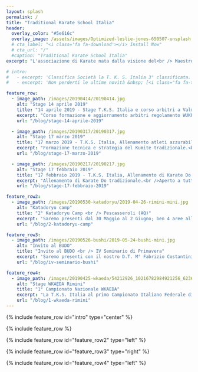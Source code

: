 ```yaml
---
layout: splash
permalink: /
title: "Traditional Karate School Italia"
header:
  overlay_color: "#5e616c"
  overlay_image: /assets/images/Optimized-leslie-jones-650507-unsplash.jpg
  # cta_label: "<i class='fa fa-download'></i> Install Now"
  # cta_url: "/"
  #caption: "Traditional Karate School Italia"
excerpt: "L'associazione di Karate nata dalla visione del<br /> Maestro Costantini Fabrizio C. Nera 6° Dan."

# intro:
#   - excerpt: 'Classifica Società la T. K. S. Italia 3° classificata. &nbsp; [<i class="fa fa-twitter"></i> @mmistakes](https://twitter.com/mmistakes){: .btn .btn--twitter}'
#   - excerpt: 'Non perderti le ultime novità &nbsp; [<i class="fa fa-twitter"></i> @mmistakes](https://twitter.com/mmistakes){: .btn .btn--twitter}'

feature_row:
  - image_path: /images/20190414/20190414.jpg
    alt: "Stage 14 aprile 2019"
    title: "14 aprile 2019 - Stage T.K.S. Italia e corso arbitri a Valmontone (RM)"
    excerpt: "Corso formazione e aggiornamento arbitri regolamento WUKF con il **M° Collela Nunzio** responsabile arbitri WKAEDA.<br />Allenamento di Karate Do aperto a tutti."
    url: "/blog/stage-14-aprile-2019"

  - image_path: /images/20190317/20190317.jpg
    alt: "Stage 17 marzo 2019"
    title: "17 marzo 2019 - T.K.S. Italia, Allenamento atleti azzurabili"
    excerpt: "Formazione tecnica e strategia del Kumite tradizionale.<br />Aperto a tutti anche di altre Organizzazioni Sportive."
    url: "/blog/stage-17-marzo-2019"

  - image_path: /images/20190217/20190217.jpg
    alt: "Stage 17 febbraio 2019"
    title: "17 febbraio 2019 - T.K.S. Italia, Allenamento di Karate Do tradizionale"
    excerpt: "Allenamento di Karate Do tradizionale.<br />Aperto a tutti anche di altre Associazioni Sportive o Enti CONI<br />..."
    url: "/blog/stage-17-febbraio-2019"

feature_row2:
  - image_path: /images/20190530-katadoryu/2019-04-26-rimini-mini.jpg
    alt: "Katadoryu camp"
    title: "2° Katadoryu Camp <br /> Pescasseroli (AQ)"
    excerpt: 'Saremo presenti dal 30 Maggio al 2 Giugno; ben 4 aree all aperto, 3 aree tatami, più di 100 ore di lezione con ottimi docenti e tanti ragazzi a Pescasseroli (AQ)'
    url: "/blog/2-katadoryu-camp"

feature_row3:
  - image_path: /images/20190526-bushi/2019-05-24-bushi-mini.jpg
    alt: "Invito al BUDO"
    title: "Invito al BUDO <br /> IV Seminario di Primavera"
    excerpt: 'Saremo presenti con il nostro D.T. M° Fabrizio Costantini Primo appuntamento i giorni 25 e 26 Maggio 2019 Seminario di Karate Do e Wado Ryu a Roma presso A.S.D. BUSHI'
    url: "/blog/iv-seminario-bushi"

feature_row4:
  - image_path: /images/20190425-wkaeda/54212926_10216782984921256_6236519335309869056_n.jpg
    alt: "Stage WKAEDA Rimini"
    title: "1° Campionato Nazionale WKAEDA"
    excerpt: "La T.K.S. Italia al primo Campionato Italiano Federale di Karate siglato WKAEDA il 25.04.2019. T. K. S. Italia 3° classificata, riportando a casa ben 8 Medaglie d'ORO, 7 Medaglie di ARGENTO e 6 Medaglie di BRONZO"
    url: "/blog/1-wkaeda-rimini"
---
```


<!-- ### News
* [1° Campionato Nazionale WKAEDA: Classifica Società la T. K. S. Italia 3° classificata]({{ site.url }}{{ site.baseurl }}/blog/1-wkaeda-rimini){: .btn}
* [Saremo presenti il 26 Maggio 2019 Seminario di Karate Do e Wado Ryu a Morlupo (RM) presso A.S.D. BUSHI]({{ site.url }}{{ site.baseurl }}/blog/iv-seminario-bushi){: .btn} -->

{% include feature_row id="intro" type="center" %}

{% include feature_row %}

{% include feature_row id="feature_row2" type="left" %}

{% include feature_row id="feature_row3" type="right" %}

{% include feature_row id="feature_row4" type="left" %}
